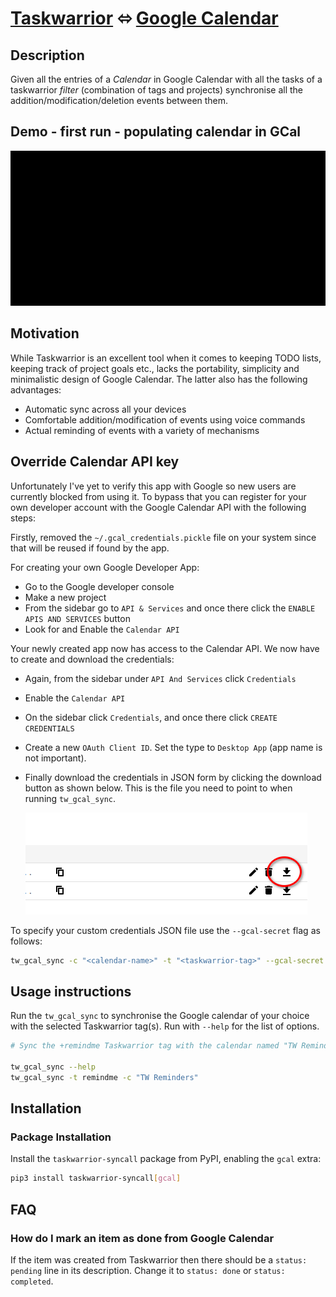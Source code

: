 # [Taskwarrior](https://taskwarrior.org/) ⬄ [Google Calendar](https://calendar.google.com/)

## Description

Given all the entries of a _Calendar_ in Google Calendar with all the tasks of a
taskwarrior _filter_ (combination of tags and projects) synchronise all the
addition/modification/deletion events between them.

## Demo - first run - populating calendar in GCal

![demo_gif](misc/demo.gif)

## Motivation

While Taskwarrior is an excellent tool when it comes to keeping TODO lists,
keeping track of project goals etc., lacks the portability, simplicity and
minimalistic design of Google Calendar. The latter also has the following
advantages:

- Automatic sync across all your devices
- Comfortable addition/modification of events using voice commands
- Actual reminding of events with a variety of mechanisms

## Override Calendar API key

Unfortunately I've yet to verify this app with Google so new users are
currently blocked from using it. To bypass that you can register for your own
developer account with the Google Calendar API with the following steps:

Firstly, removed the `~/.gcal_credentials.pickle` file on your system since that
will be reused if found by the app.

For creating your own Google Developer App:

- Go to the Google developer console
- Make a new project
- From the sidebar go to `API & Services` and once there click the `ENABLE APIS AND SERVICES` button
- Look for and Enable the `Calendar API`

Your newly created app now has access to the Calendar API. We now have to create
and download the credentials:

- Again, from the sidebar under `API And Services` click `Credentials`
- Enable the `Calendar API`
- On the sidebar click `Credentials`, and once there click `CREATE CREDENTIALS`
- Create a new `OAuth Client ID`. Set the type to `Desktop App` (app name is not
  important).
- Finally download the credentials in JSON form by clicking the download button
  as shown below. This is the file you need to point to when running
  `tw_gcal_sync`.

  ![download-btn](misc/gcal-json-btn.png)

To specify your custom credentials JSON file use the `--gcal-secret` flag as follows:

```sh
tw_gcal_sync -c "<calendar-name>" -t "<taskwarrior-tag>" --gcal-secret "<path/to/downloaded/json/file>"
```

## Usage instructions

Run the `tw_gcal_sync` to synchronise the Google calendar of your choice with
the selected Taskwarrior tag(s). Run with `--help` for the list of options.

```sh
# Sync the +remindme Taskwarrior tag with the calendar named "TW Reminders"

tw_gcal_sync --help
tw_gcal_sync -t remindme -c "TW Reminders"
```

## Installation

### Package Installation

Install the `taskwarrior-syncall` package from PyPI, enabling the `gcal`
extra:

```sh
pip3 install taskwarrior-syncall[gcal]
```

## FAQ

### How do I mark an item as done from Google Calendar

If the item was created from Taskwarrior then there should be a `status:
pending` line in its description. Change it to `status: done` or `status:
completed`.
